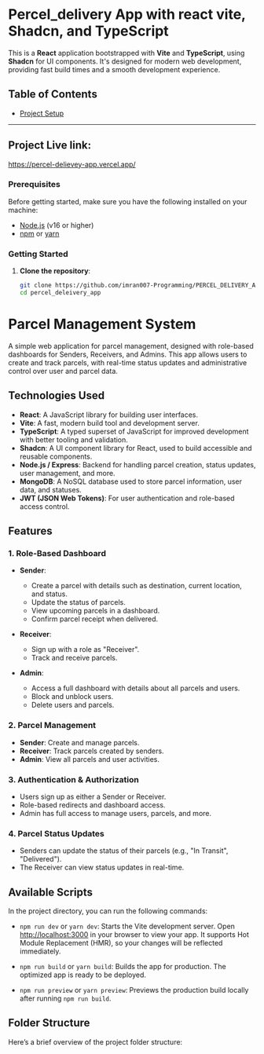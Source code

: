 # Percel_delivery App with react vite, Shadcn, and TypeScript

This is a **React** application bootstrapped with **Vite** and **TypeScript**, using **Shadcn** for UI components. It's designed for modern web development, providing fast build times and a smooth development experience.

## Table of Contents

- [Project Setup](#project-setup)

---

## Project Live link:
https://percel-delievey-app.vercel.app/

### Prerequisites

Before getting started, make sure you have the following installed on your machine:

- [Node.js](https://nodejs.org/) (v16 or higher)
- [npm](https://www.npmjs.com/) or [yarn](https://yarnpkg.com/)

### Getting Started

1. **Clone the repository**:

   ```bash
   git clone https://github.com/imran007-Programming/PERCEL_DELIVERY_APP.git
   cd percel_deleivery_app
   ```

# Parcel Management System

A simple web application for parcel management, designed with role-based dashboards for Senders, Receivers, and Admins. This app allows users to create and track parcels, with real-time status updates and administrative control over user and parcel data.

## Technologies Used

- **React**: A JavaScript library for building user interfaces.
- **Vite**: A fast, modern build tool and development server.
- **TypeScript**: A typed superset of JavaScript for improved development with better tooling and validation.
- **Shadcn**: A UI component library for React, used to build accessible and reusable components.
- **Node.js / Express**: Backend for handling parcel creation, status updates, user management, and more.
- **MongoDB**: A NoSQL database used to store parcel information, user data, and statuses.
- **JWT (JSON Web Tokens)**: For user authentication and role-based access control.

## Features

### 1. Role-Based Dashboard

- **Sender**:
  - Create a parcel with details such as destination, current location, and status.
  - Update the status of parcels.
  - View upcoming parcels in a dashboard.
  - Confirm parcel receipt when delivered.

- **Receiver**:
  - Sign up with a role as "Receiver".
  - Track and receive parcels.

- **Admin**:
  - Access a full dashboard with details about all parcels and users.
  - Block and unblock users.
  - Delete users and parcels.

### 2. Parcel Management

- **Sender**: Create and manage parcels.
- **Receiver**: Track parcels created by senders.
- **Admin**: View all parcels and user activities.

### 3. Authentication & Authorization

- Users sign up as either a Sender or Receiver.
- Role-based redirects and dashboard access.
- Admin has full access to manage users, parcels, and more.

### 4. Parcel Status Updates

- Senders can update the status of their parcels (e.g., "In Transit", "Delivered").
- The Receiver can view status updates in real-time.

## Available Scripts

In the project directory, you can run the following commands:

- `npm run dev` or `yarn dev`: Starts the Vite development server. Open [http://localhost:3000](http://localhost:3000) in your browser to view your app. It supports Hot Module Replacement (HMR), so your changes will be reflected immediately.
  
- `npm run build` or `yarn build`: Builds the app for production. The optimized app is ready to be deployed.

- `npm run preview` or `yarn preview`: Previews the production build locally after running `npm run build`.

## Folder Structure

Here’s a brief overview of the project folder structure:

